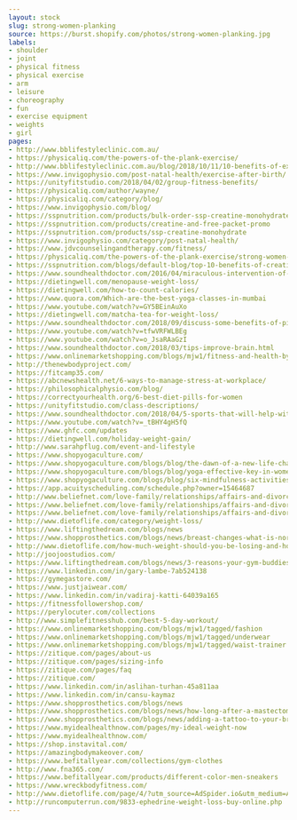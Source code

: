 ```yaml
---
layout: stock
slug: strong-women-planking
source: https://burst.shopify.com/photos/strong-women-planking.jpg
labels:
- shoulder
- joint
- physical fitness
- physical exercise
- arm
- leisure
- choreography
- fun
- exercise equipment
- weights
- girl
pages:
- http://www.bblifestyleclinic.com.au/
- https://physicaliq.com/the-powers-of-the-plank-exercise/
- http://www.bblifestyleclinic.com.au/blog/2018/10/11/10-benefits-of-exercise-in-breast-cancer-treatment
- https://www.invigophysio.com/post-natal-health/exercise-after-birth/
- https://unityfitstudio.com/2018/04/02/group-fitness-benefits/
- https://physicaliq.com/author/wayne/
- https://physicaliq.com/category/blog/
- https://www.invigophysio.com/blog/
- https://sspnutrition.com/products/bulk-order-ssp-creatine-monohydrate-100-pharmaceutical-grade-12-canisters-600-servings
- https://sspnutrition.com/products/creatine-and-free-packet-promo
- https://sspnutrition.com/products/ssp-creatine-monohydrate
- https://www.invigophysio.com/category/post-natal-health/
- https://www.jdvcounselingandtherapy.com/fitness/
- https://physicaliq.com/the-powers-of-the-plank-exercise/strong-women-planking_925x/
- https://sspnutrition.com/blogs/default-blog/top-10-benefits-of-creatine-monohydrate
- https://www.soundhealthdoctor.com/2016/04/miraculous-intervention-of-exercises-on.html
- https://dietingwell.com/menopause-weight-loss/
- https://dietingwell.com/how-to-count-calories/
- https://www.quora.com/Which-are-the-best-yoga-classes-in-mumbai
- https://www.youtube.com/watch?v=GY5BEinAuXo
- https://dietingwell.com/matcha-tea-for-weight-loss/
- https://www.soundhealthdoctor.com/2018/09/discuss-some-benefits-of-pilates-classes.html
- https://www.youtube.com/watch?v=tfwVRFWLBEg
- https://www.youtube.com/watch?v=o_JsaRAaGzI
- https://www.soundhealthdoctor.com/2018/03/tips-improve-brain.html
- https://www.onlinemarketshopping.com/blogs/mjw1/fitness-and-health-by-lyndsie
- http://thenewbodyproject.com/
- https://fitcamp35.com/
- https://abcnewshealth.net/6-ways-to-manage-stress-at-workplace/
- https://philosophicalphysio.com/blog/
- https://correctyourhealth.org/6-best-diet-pills-for-women
- https://unityfitstudio.com/class-descriptions/
- https://www.soundhealthdoctor.com/2018/04/5-sports-that-will-help-with-weight-management.html
- https://www.youtube.com/watch?v=_tBHY4gH5fQ
- https://www.ghfc.com/updates
- https://dietingwell.com/holiday-weight-gain/
- http://www.sarahpflug.com/event-and-lifestyle
- https://www.shopyogaculture.com/
- https://www.shopyogaculture.com/blogs/blog/the-dawn-of-a-new-life-chakras-and-awakening-of-kundalini
- https://www.shopyogaculture.com/blogs/blog/yoga-effective-key-in-womens-empowerment
- https://www.shopyogaculture.com/blogs/blog/six-mindfulness-activities-for-parents
- https://app.acuityscheduling.com/schedule.php?owner=15464687
- http://www.beliefnet.com/love-family/relationships/affairs-and-divorce/5-essential-things-to-do-after-divorce-to-jumpstart-your-new-life.aspx?p=3
- https://www.beliefnet.com/love-family/relationships/affairs-and-divorce/5-essential-things-to-do-after-divorce-to-jumpstart-your-new-life.aspx?p=4
- https://www.beliefnet.com/love-family/relationships/affairs-and-divorce/5-essential-things-to-do-after-divorce-to-jumpstart-your-new-life.aspx
- http://www.dietoflife.com/category/weight-loss/
- https://www.liftingthedream.com/blogs/news
- https://www.shopprosthetics.com/blogs/news/breast-changes-what-is-normal
- http://www.dietoflife.com/how-much-weight-should-you-be-losing-and-how-fast/
- http://joojoostudios.com/
- https://www.liftingthedream.com/blogs/news/3-reasons-your-gym-buddies-are-your-besties
- https://www.linkedin.com/in/gary-lambe-7ab524138
- https://gymegastore.com/
- https://www.justjaiwear.com/
- https://www.linkedin.com/in/vadiraj-katti-64039a165
- https://fitnessfollowershop.com/
- https://perylocuter.com/collections
- http://www.simplefitnesshub.com/best-5-day-workout/
- https://www.onlinemarketshopping.com/blogs/mjw1/tagged/fashion
- https://www.onlinemarketshopping.com/blogs/mjw1/tagged/underwear
- https://www.onlinemarketshopping.com/blogs/mjw1/tagged/waist-trainer
- https://zitique.com/pages/about-us
- https://zitique.com/pages/sizing-info
- https://zitique.com/pages/faq
- https://zitique.com/
- https://www.linkedin.com/in/aslihan-turhan-45a811aa
- https://www.linkedin.com/in/cansu-kaymaz
- https://www.shopprosthetics.com/blogs/news
- https://www.shopprosthetics.com/blogs/news/how-long-after-a-mastectomy-lumpectomy-should-i-wait-to-wear-a-breastform
- https://www.shopprosthetics.com/blogs/news/adding-a-tattoo-to-your-breast-form
- https://www.myidealhealthnow.com/pages/my-ideal-weight-now
- https://www.myidealhealthnow.com/
- https://shop.instavital.com/
- https://amazingbodymakeover.com/
- https://www.befitallyear.com/collections/gym-clothes
- http://www.fna365.com/
- https://www.befitallyear.com/products/different-color-men-sneakers
- https://www.wreckbodyfitness.com/
- http://www.dietoflife.com/page/4/?utm_source=AdSpider.io&utm_medium=AdSpider.io&utm_campaign=AdSpider.io
- http://runcomputerrun.com/9833-ephedrine-weight-loss-buy-online.php
---
```

